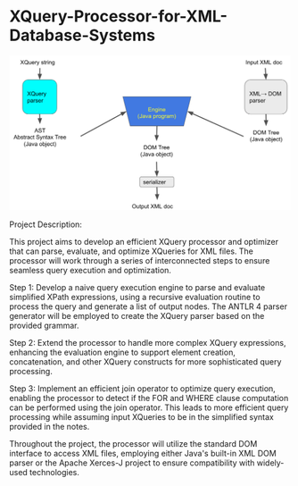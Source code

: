 # XQuery-Processor-for-XML-Database-Systems

![Alt text](Project_diagram.png?raw=true "Title")

Project Description:

This project aims to develop an efficient XQuery processor and optimizer that can parse, evaluate, and optimize XQueries for XML files. The processor will work through a series of interconnected steps to ensure seamless query execution and optimization.

Step 1: Develop a naive query execution engine to parse and evaluate simplified XPath expressions, using a recursive evaluation routine to process the query and generate a list of output nodes. The ANTLR 4 parser generator will be employed to create the XQuery parser based on the provided grammar.

Step 2: Extend the processor to handle more complex XQuery expressions, enhancing the evaluation engine to support element creation, concatenation, and other XQuery constructs for more sophisticated query processing.

Step 3: Implement an efficient join operator to optimize query execution, enabling the processor to detect if the FOR and WHERE clause computation can be performed using the join operator. This leads to more efficient query processing while assuming input XQueries to be in the simplified syntax provided in the notes.

Throughout the project, the processor will utilize the standard DOM interface to access XML files, employing either Java's built-in XML DOM parser or the Apache Xerces-J project to ensure compatibility with widely-used technologies.
